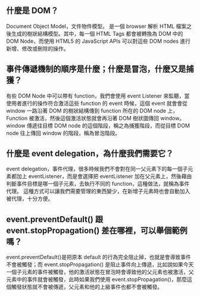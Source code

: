 ## 什麼是 DOM？
Document Object Model，文件物件模型。
是一個 browser 解析 HTML 檔案之後生成的樹狀結構模型。其中，每一個 HTML Tags 都會被轉換為 DOM 中的 DOM Node，而使用 HTML5 的 JavaScript APIs 可以對這些 DOM nodes 進行新增、修改或刪除的操作。

## 事件傳遞機制的順序是什麼；什麼是冒泡，什麼又是捕獲？
有些 DOM Node 中可以帶有 function，我們會使用 event Listener 來監聽，當使用者進行的操作符合激活這些 function 的 event 時候，這個 event 就會會從 window 一路沿著 DOM 的樹狀結構傳到 function 所在的 DOM node 上，Function 被激活，然後這個激活狀態就會再沿著 DOM 樹狀圖傳回 window。
window 傳遞往目標 DOM node 的這個階段，稱之為捕獲階段，而從目標 DOM node 往上傳回 window 的階段，稱為冒泡階段。

## 什麼是 event delegation，為什麼我們需要它？
event delegation，事件代理，很多時候我們不會對在同一父元素下的每一個子元素都加上 eventListener，而是會選擇把 eventListener 加在父元素上，然後藉由判斷事件目標是哪一個子元素，去執行不同的 function，這種做法，就稱為事件代理。
這種方式可以讓我們需要管理的東西變少，在新增子元素時也會自動加入被代理，十分方便。

## event.preventDefault() 跟 event.stopPropagation() 差在哪裡，可以舉個範例嗎？
event.preventDefault()是把原本 default 的行為完全阻止掉，也就是會導致事件不會被觸發；而 event.stopPropagation() 是阻止事件向上傳遞，比如說如果今天一個子元素的事件被觸發，他的激活狀態在冒泡時會導致他的父元素也被激活，父元素中的事件就會被觸發，此時如果我們使用 event.stopPropagation()，那麼這個觸發狀態就不會被傳遞，父元素和他的上級事件也都不會被觸發。